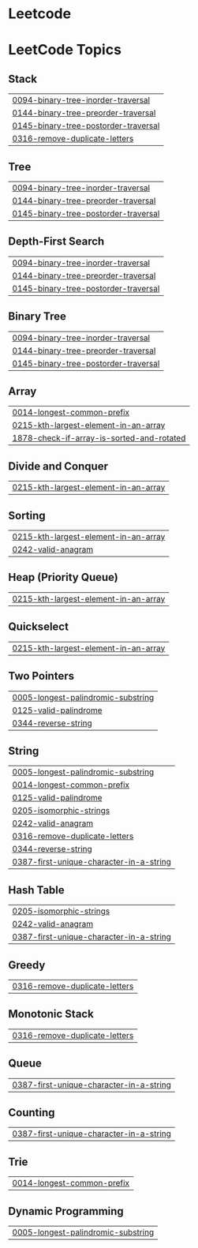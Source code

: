 # Leetcode
<!---LeetCode Topics Start-->
# LeetCode Topics
## Stack
|  |
| ------- |
| [0094-binary-tree-inorder-traversal](https://github.com/Tanuja-Gouda/Leetcode/tree/master/0094-binary-tree-inorder-traversal) |
| [0144-binary-tree-preorder-traversal](https://github.com/Tanuja-Gouda/Leetcode/tree/master/0144-binary-tree-preorder-traversal) |
| [0145-binary-tree-postorder-traversal](https://github.com/Tanuja-Gouda/Leetcode/tree/master/0145-binary-tree-postorder-traversal) |
| [0316-remove-duplicate-letters](https://github.com/Tanuja-Gouda/Leetcode/tree/master/0316-remove-duplicate-letters) |
## Tree
|  |
| ------- |
| [0094-binary-tree-inorder-traversal](https://github.com/Tanuja-Gouda/Leetcode/tree/master/0094-binary-tree-inorder-traversal) |
| [0144-binary-tree-preorder-traversal](https://github.com/Tanuja-Gouda/Leetcode/tree/master/0144-binary-tree-preorder-traversal) |
| [0145-binary-tree-postorder-traversal](https://github.com/Tanuja-Gouda/Leetcode/tree/master/0145-binary-tree-postorder-traversal) |
## Depth-First Search
|  |
| ------- |
| [0094-binary-tree-inorder-traversal](https://github.com/Tanuja-Gouda/Leetcode/tree/master/0094-binary-tree-inorder-traversal) |
| [0144-binary-tree-preorder-traversal](https://github.com/Tanuja-Gouda/Leetcode/tree/master/0144-binary-tree-preorder-traversal) |
| [0145-binary-tree-postorder-traversal](https://github.com/Tanuja-Gouda/Leetcode/tree/master/0145-binary-tree-postorder-traversal) |
## Binary Tree
|  |
| ------- |
| [0094-binary-tree-inorder-traversal](https://github.com/Tanuja-Gouda/Leetcode/tree/master/0094-binary-tree-inorder-traversal) |
| [0144-binary-tree-preorder-traversal](https://github.com/Tanuja-Gouda/Leetcode/tree/master/0144-binary-tree-preorder-traversal) |
| [0145-binary-tree-postorder-traversal](https://github.com/Tanuja-Gouda/Leetcode/tree/master/0145-binary-tree-postorder-traversal) |
## Array
|  |
| ------- |
| [0014-longest-common-prefix](https://github.com/Tanuja-Gouda/Leetcode/tree/master/0014-longest-common-prefix) |
| [0215-kth-largest-element-in-an-array](https://github.com/Tanuja-Gouda/Leetcode/tree/master/0215-kth-largest-element-in-an-array) |
| [1878-check-if-array-is-sorted-and-rotated](https://github.com/Tanuja-Gouda/Leetcode/tree/master/1878-check-if-array-is-sorted-and-rotated) |
## Divide and Conquer
|  |
| ------- |
| [0215-kth-largest-element-in-an-array](https://github.com/Tanuja-Gouda/Leetcode/tree/master/0215-kth-largest-element-in-an-array) |
## Sorting
|  |
| ------- |
| [0215-kth-largest-element-in-an-array](https://github.com/Tanuja-Gouda/Leetcode/tree/master/0215-kth-largest-element-in-an-array) |
| [0242-valid-anagram](https://github.com/Tanuja-Gouda/Leetcode/tree/master/0242-valid-anagram) |
## Heap (Priority Queue)
|  |
| ------- |
| [0215-kth-largest-element-in-an-array](https://github.com/Tanuja-Gouda/Leetcode/tree/master/0215-kth-largest-element-in-an-array) |
## Quickselect
|  |
| ------- |
| [0215-kth-largest-element-in-an-array](https://github.com/Tanuja-Gouda/Leetcode/tree/master/0215-kth-largest-element-in-an-array) |
## Two Pointers
|  |
| ------- |
| [0005-longest-palindromic-substring](https://github.com/Tanuja-Gouda/Leetcode/tree/master/0005-longest-palindromic-substring) |
| [0125-valid-palindrome](https://github.com/Tanuja-Gouda/Leetcode/tree/master/0125-valid-palindrome) |
| [0344-reverse-string](https://github.com/Tanuja-Gouda/Leetcode/tree/master/0344-reverse-string) |
## String
|  |
| ------- |
| [0005-longest-palindromic-substring](https://github.com/Tanuja-Gouda/Leetcode/tree/master/0005-longest-palindromic-substring) |
| [0014-longest-common-prefix](https://github.com/Tanuja-Gouda/Leetcode/tree/master/0014-longest-common-prefix) |
| [0125-valid-palindrome](https://github.com/Tanuja-Gouda/Leetcode/tree/master/0125-valid-palindrome) |
| [0205-isomorphic-strings](https://github.com/Tanuja-Gouda/Leetcode/tree/master/0205-isomorphic-strings) |
| [0242-valid-anagram](https://github.com/Tanuja-Gouda/Leetcode/tree/master/0242-valid-anagram) |
| [0316-remove-duplicate-letters](https://github.com/Tanuja-Gouda/Leetcode/tree/master/0316-remove-duplicate-letters) |
| [0344-reverse-string](https://github.com/Tanuja-Gouda/Leetcode/tree/master/0344-reverse-string) |
| [0387-first-unique-character-in-a-string](https://github.com/Tanuja-Gouda/Leetcode/tree/master/0387-first-unique-character-in-a-string) |
## Hash Table
|  |
| ------- |
| [0205-isomorphic-strings](https://github.com/Tanuja-Gouda/Leetcode/tree/master/0205-isomorphic-strings) |
| [0242-valid-anagram](https://github.com/Tanuja-Gouda/Leetcode/tree/master/0242-valid-anagram) |
| [0387-first-unique-character-in-a-string](https://github.com/Tanuja-Gouda/Leetcode/tree/master/0387-first-unique-character-in-a-string) |
## Greedy
|  |
| ------- |
| [0316-remove-duplicate-letters](https://github.com/Tanuja-Gouda/Leetcode/tree/master/0316-remove-duplicate-letters) |
## Monotonic Stack
|  |
| ------- |
| [0316-remove-duplicate-letters](https://github.com/Tanuja-Gouda/Leetcode/tree/master/0316-remove-duplicate-letters) |
## Queue
|  |
| ------- |
| [0387-first-unique-character-in-a-string](https://github.com/Tanuja-Gouda/Leetcode/tree/master/0387-first-unique-character-in-a-string) |
## Counting
|  |
| ------- |
| [0387-first-unique-character-in-a-string](https://github.com/Tanuja-Gouda/Leetcode/tree/master/0387-first-unique-character-in-a-string) |
## Trie
|  |
| ------- |
| [0014-longest-common-prefix](https://github.com/Tanuja-Gouda/Leetcode/tree/master/0014-longest-common-prefix) |
## Dynamic Programming
|  |
| ------- |
| [0005-longest-palindromic-substring](https://github.com/Tanuja-Gouda/Leetcode/tree/master/0005-longest-palindromic-substring) |
<!---LeetCode Topics End-->